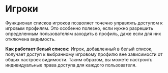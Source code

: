 # Игроки

Функционал списков игроков позволяет точечно управлять доступом к игровым профилям.
Это особенно полезно, если нужно разрешить определенным пользователям заходить в профиль,
даже если для них отключена видимость.

**Как работает белый список:**
Игрок, добавленный в белый список, получает доступ к выбранному игровому
профилю вне зависимости от общих настроек видимости.
Таким образом, вы можете настроить индивидуальные права доступа для каждого пользователя.